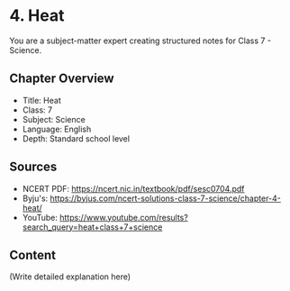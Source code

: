 # 4. Heat

You are a subject-matter expert creating structured notes for Class 7 - Science.

## Chapter Overview
- Title: Heat
- Class: 7
- Subject: Science
- Language: English
- Depth: Standard school level

## Sources
- NCERT PDF: https://ncert.nic.in/textbook/pdf/sesc0704.pdf
- Byju's: https://byjus.com/ncert-solutions-class-7-science/chapter-4-heat/
- YouTube: https://www.youtube.com/results?search_query=heat+class+7+science

## Content
(Write detailed explanation here)
